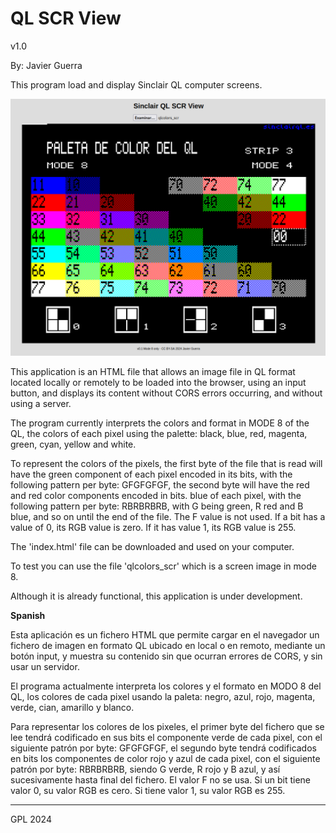 # QL SCR View
v1.0

By: Javier Guerra

This program load and display Sinclair QL computer screens.

![snapshot](qlscrview.png)

This application is an HTML file that allows an image file in QL format located locally or remotely to be loaded into the browser, using an input button, and displays its content without CORS errors occurring, and without using a server.

The program currently interprets the colors and format in MODE 8 of the QL, the colors of each pixel using the palette: black, blue, red, magenta, green, cyan, yellow and white.


To represent the colors of the pixels, the first byte of the file that is read will have the green component of each pixel encoded in its bits, with the following pattern per byte: GFGFGFGF, the second byte will have the red and red color components encoded in bits. blue of each pixel, with the following pattern per byte: RBRBRBRB, with G being green, R red and B blue, and so on until the end of the file. The F value is not used. If a bit has a value of 0, its RGB value is zero. If it has value 1, its RGB value is 255.

The 'index.html' file can be downloaded and used on your computer.

To test you can use the file 'qlcolors_scr' which is a screen image in mode 8.

Although it is already functional, this application is under development.

__Spanish__

Esta aplicación es un fichero HTML que permite cargar en el navegador un fichero de imagen en formato QL ubicado en local o en remoto, mediante un botón input, y muestra su contenido sin que ocurran errores de CORS, y sin usar un servidor.

El programa actualmente interpreta los colores y el formato en MODO 8 del QL, los colores de cada pixel usando la paleta: negro, azul, rojo, magenta, verde, cian, amarillo y blanco. 


Para representar los colores de los pixeles, el primer byte del fichero que se lee tendrá codificado en sus bits el componente verde de cada pixel, con el siguiente patrón por byte: GFGFGFGF, el segundo byte tendrá codificados en bits los componentes de color rojo y azul de cada pixel, con el siguiente patrón por byte: RBRBRBRB, siendo G verde, R rojo y B azul, y así sucesivamente hasta final del fichero. El valor F no se usa. Si un bit tiene valor 0, su valor RGB es cero. Si tiene valor 1, su valor RGB es 255. 

---
GPL 2024
